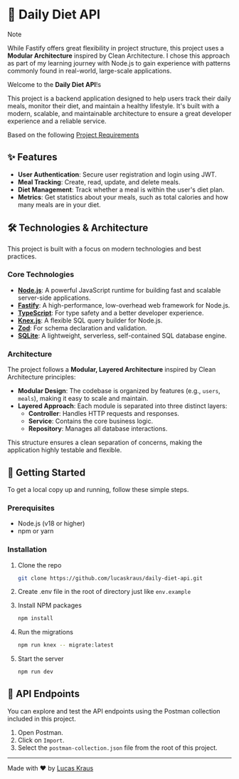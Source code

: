 # 🥗 Daily Diet API

> [!NOTE]
> While Fastify offers great flexibility in project structure, this project uses a **Modular Architecture** inspired by Clean Architecture. I chose this approach as part of my learning journey with Node.js to gain experience with patterns commonly found in real-world, large-scale applications.

Welcome to the **Daily Diet API**!s

This project is a backend application designed to help users track their daily meals, monitor their diet, and maintain a healthy lifestyle. It's built with a modern, scalable, and maintainable architecture to ensure a great developer experience and a reliable service.

Based on the following [Project Requirements](https://efficient-sloth-d85.notion.site/Desafio-02-be7cdb37aaf74ba898bc6336427fa410)

## ✨ Features

- **User Authentication**: Secure user registration and login using JWT.
- **Meal Tracking**: Create, read, update, and delete meals.
- **Diet Management**: Track whether a meal is within the user's diet plan.
- **Metrics**: Get statistics about your meals, such as total calories and how many meals are in your diet.

## 🛠️ Technologies & Architecture

This project is built with a focus on modern technologies and best practices.

### Core Technologies

- **[Node.js](https://nodejs.org/)**: A powerful JavaScript runtime for building fast and scalable server-side applications.
- **[Fastify](https://www.fastify.io/)**: A high-performance, low-overhead web framework for Node.js.
- **[TypeScript](https://www.typescriptlang.org/)**: For type safety and a better developer experience.
- **[Knex.js](https://knexjs.org/)**: A flexible SQL query builder for Node.js.
- **[Zod](https://zod.dev/)**: For schema declaration and validation.
- **[SQLite](https://www.sqlite.org/index.html)**: A lightweight, serverless, self-contained SQL database engine.

### Architecture

The project follows a **Modular, Layered Architecture** inspired by Clean Architecture principles:

- **Modular Design**: The codebase is organized by features (e.g., `users`, `meals`), making it easy to scale and maintain.
- **Layered Approach**: Each module is separated into three distinct layers:
  - **Controller**: Handles HTTP requests and responses.
  - **Service**: Contains the core business logic.
  - **Repository**: Manages all database interactions.

This structure ensures a clean separation of concerns, making the application highly testable and flexible.

## 🚀 Getting Started

To get a local copy up and running, follow these simple steps.

### Prerequisites

- Node.js (v18 or higher)
- npm or yarn

### Installation

1.  Clone the repo
    ```sh
    git clone https://github.com/lucaskraus/daily-diet-api.git
    ```
2.  Create .env file in the root of directory just like `env.example`

3.  Install NPM packages
    ```sh
    npm install
    ```
4.  Run the migrations
    ```sh
    npm run knex -- migrate:latest
    ```
5.  Start the server
    ```sh
    npm run dev
    ```

## 📄 API Endpoints

You can explore and test the API endpoints using the Postman collection included in this project.

1.  Open Postman.
2.  Click on `Import`.
3.  Select the `postman-collection.json` file from the root of this project.

---

Made with ❤️ by [Lucas Kraus](https://github.com/lucaskraus)
